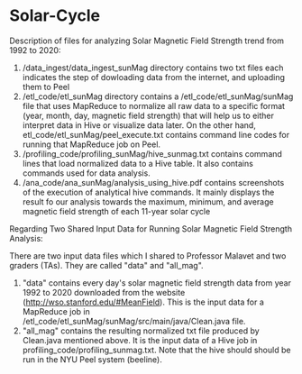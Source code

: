 # Solar-Cycle

Description of files for analyzing Solar Magnetic Field Strength trend from 1992 to 2020:

1. /data_ingest/data_ingest_sunMag directory contains two txt files each indicates the step of dowloading data from the internet, and uploading them to Peel
2. /etl_code/etl_sunMag directory contains a /etl_code/etl_sunMag/sunMag file that uses MapReduce to normalize all raw data to a specific format (year, month, day, magnetic field strength) that will help us to either interpret data in Hive or visualize data later. On the other hand, etl_code/etl_sunMag/peel_execute.txt contains command line codes for running that MapReduce job on Peel.
3. /profiling_code/profiling_sunMag/hive_sunmag.txt contains command lines that load normalized data to a Hive table. It also contains commands used for data analysis.
4. /ana_code/ana_sunMag/analysis_using_hive.pdf contains screenshots of the execution of analytical hive commands. It mainly displays the result fo our analysis towards the maximum, minimum, and average magnetic field strength of each 11-year solar cycle


Regarding Two Shared Input Data for Running Solar Magnetic Field Strength Analysis:

There are two input data files which I shared to Professor Malavet and two graders (TAs). They are called "data" and "all_mag".

1. "data" contains every day's solar magnetic field strength data from year 1992 to 2020 downloaded from the website (http://wso.stanford.edu/#MeanField).
This is the input data for a MapReduce job in /etl_code/etl_sunMag/sunMag/src/main/java/Clean.java file. 
2. "all_mag" contains the resulting normalized txt file produced by Clean.java mentioned above.
It is the input data of a Hive job in profiling_code/profiling_sunmag.txt. Note that the hive should should be run in the NYU Peel system (beeline). 
